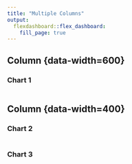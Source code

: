 ```yaml
---
title: "Multiple Columns"
output: 
  flexdashboard::flex_dashboard:
    fill_page: true
---
```

    
Column {data-width=600}
-------------------------------------
    
### Chart 1
    
```{r}

```
   
Column {data-width=400}
-------------------------------------
   
### Chart 2

```{r}

```   
 
### Chart 3
    
```{r}

```
